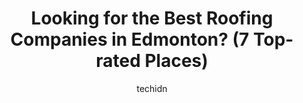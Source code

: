 ---
layout: ampstory
image: https://i0.wp.com/www.auto.or.id/wp-content/uploads/2023/06/iron-shield-roofing-0-edmonton-1686322807.jpeg?resize=640,853
author: techidn
featured: false
description: Edmonton, Alberta, Canada is a haven for Roofing Companies enthusiasts, boasting an impressive array of 7 top-notch establishments. Whether youre a seasoned connoisseur or simply curious to
title: Looking for the Best Roofing Companies in Edmonton? (7 Top-rated Places)
cover:
   title: Looking for the Best Roofing Companies in Edmonton? (7 Top-rated Places)
   subtitle: AUTO.OR.ID
   background: https://www.auto.or.id/wp-content/uploads/2023/06/iron-shield-roofing-0-edmonton-1686322807.jpeg

pages: 
 - layout: thirds
   top: <h1>#1 Great Canadian Roofing and Siding</h1>
   bottom: "<p>Dustin, John and the team at Great Canadian were an absolute pleasure to work with. They answered my concerns about installation processes, timing and cost adder values w</p>"
   background: https://www.auto.or.id/wp-content/uploads/2023/06/iron-shield-roofing-1-edmonton-1686322809.jpeg
   backgroundblur: true
 - layout: thirds
   top: <h1>#2 A. Clark Roofing & Siding LP</h1>
   bottom: "<p>3120 93 St NW, Edmonton, AB T6N 1C7, Canada</p>"
   background: https://www.auto.or.id/wp-content/uploads/2023/06/iron-shield-roofing-2-edmonton-1686322810.jpeg
   cta:
      link: https://www.auto.or.id/looking-for-the-best-roofing-companies-in-edmonton-7-top-rated-places/
      text: Looking for the Best Roofing Companies in Edmonton? (7 Top-rated Places)
 - layout: thirds
   top: <h1>#3 Jayson Global Roofing</h1>
   bottom: "<p>9810 62 Ave NW, Edmonton, AB T6E 0E3, Canada</p>"
   background: https://images.unsplash.com/photo-1619843810942-f8010bb6916c?ixlib=rb-4.0.3&ixid=MnwxMjA3fDB8MHxwaG90by1wYWdlfHx8fGVufDB8fHx8&auto=format&fit=crop&w=640&h=853&q=80
   cta:
      link: https://www.auto.or.id/looking-for-the-best-roofing-companies-in-edmonton-7-top-rated-places/
      text: Looking for the Best Roofing Companies in Edmonton? (7 Top-rated Places)
 - layout: thirds
   top: <h1>#4 Iron Shield Roofing</h1>
   bottom: "<p>9724 60 Ave NW Unit 3, Edmonton, AB T6E 0C5, Canada</p>"
   background: https://images.unsplash.com/photo-1548084564-80dcdf78c07d?ixlib=rb-4.0.3&ixid=MnwxMjA3fDB8MHxwaG90by1wYWdlfHx8fGVufDB8fHx8&auto=format&fit=crop&w=640&h=853&q=80
   cta:
      link: https://www.auto.or.id/looking-for-the-best-roofing-companies-in-edmonton-7-top-rated-places/
      text: Looking for the Best Roofing Companies in Edmonton? (7 Top-rated Places)
 - layout: thirds
   top: <h1>#5 Advanced Level Roofing</h1>
   bottom: "<p>15824 131 Ave NW #200, Edmonton, AB T5V 1J4, Canada</p>"
   background: https://images.unsplash.com/photo-1568616389075-7ec27e747c9a?ixlib=rb-4.0.3&ixid=MnwxMjA3fDB8MHxwaG90by1wYWdlfHx8fGVufDB8fHx8&auto=format&fit=crop&w=640&h=853&q=80
   cta:
      link: https://www.auto.or.id/looking-for-the-best-roofing-companies-in-edmonton-7-top-rated-places/
      text: Looking for the Best Roofing Companies in Edmonton? (7 Top-rated Places)
 - layout: thirds
   top: <h1>#6 Weatherproof Roofing Inc.</h1>
   bottom: "<p>15391 117 Ave NW, Edmonton, AB T5M 3X4, Canada</p>"
   background: https://images.unsplash.com/photo-1622398703904-7ae5d55f8e1a?ixlib=rb-4.0.3&ixid=MnwxMjA3fDB8MHxwaG90by1wYWdlfHx8fGVufDB8fHx8&auto=format&fit=crop&w=640&h=853&q=80
   cta:
      link: https://www.auto.or.id/looking-for-the-best-roofing-companies-in-edmonton-7-top-rated-places/
      text: Looking for the Best Roofing Companies in Edmonton? (7 Top-rated Places)
 - layout: thirds
   top: <h1>#7 Save On Roofing</h1>
   bottom: "<p>148 Ebbers Blvd NW, Edmonton, AB T5Y 4A4, Canada</p>"
   background: https://images.unsplash.com/photo-1620547316190-289b3899e010?ixlib=rb-4.0.3&ixid=MnwxMjA3fDB8MHxwaG90by1wYWdlfHx8fGVufDB8fHx8&auto=format&fit=crop&w=640&h=853&q=80
   cta:
      link: https://www.auto.or.id/looking-for-the-best-roofing-companies-in-edmonton-7-top-rated-places/
      text: Looking for the Best Roofing Companies in Edmonton? (7 Top-rated Places)
 - layout: thirds
   middle: Continue reading...
   background: https://images.unsplash.com/photo-1634907076255-a56723f9b9ad?ixlib=rb-4.0.3&ixid=MnwxMjA3fDB8MHxwaG90by1wYWdlfHx8fGVufDB8fHx8&auto=format&fit=crop&w=640&h=853&q=80
   cta:
      link: https://www.auto.or.id/looking-for-the-best-roofing-companies-in-edmonton-7-top-rated-places/
      text: Looking for the Best Roofing Companies in Edmonton? (7 Top-rated Places)

---